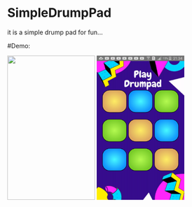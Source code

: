 # SimpleDrumpPad
it is a simple drump pad for fun...

#Demo:

<img src="https://github.com/Avinash-dev-code/SimpleDrumpPad/blob/master/demo.gif" height=330 width=200/>

<img src="https://github.com/Avinash-dev-code/SimpleDrumpPad/blob/master/screenshot.png" height=330 width=200/>
